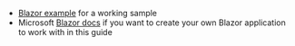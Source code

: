 * [Blazor example](https://github.com/okta/samples-blazor/tree/master/web-assembly/okta-hosted-login) for a working sample
* Microsoft [Blazor docs](https://blazor.net) if you want to create your own Blazor application to work with in this guide